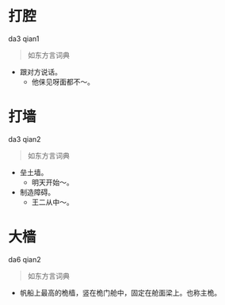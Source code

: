 # 打腔
da3 qian1
> 如东方言词典
- 跟对方说话。
  - 他俫见呀面都不～。

# 打墙
da3 qian2
> 如东方言词典
- 垒土墙。
  - 明天开始～。
- 制造障碍。
  - 王二从中～。

# 大樯
da6 qian2
> 如东方言词典
- 帆船上最高的桅樯，竖在桅门舱中，固定在舱面梁上。也称主桅。
